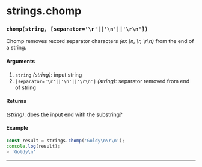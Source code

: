 # strings.chomp

<!-- div class="doc-container" -->

<!-- div -->


<!-- div -->

<h3 id="chompstring-separatorrnrn"><code>chomp(string, [separator='\r'||'\n'||'\r\n'])</code></h3>

Chomp removes record separator characters *(ex \n, \r, \r\n)* from the end of a string.

#### Arguments
1. `string` *(string)*: input string
2. `[separator='\r'||'\n'||'\r\n']` *(string)*: separator removed from end of string

#### Returns
*(string)*: does the input end with the substring?

#### Example
```js
const result = strings.chomp('Goldy\n\r\n');
console.log(result);
> 'Goldy\n'
```
---

<!-- /div -->

<!-- /div -->

<!-- /div -->
